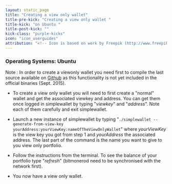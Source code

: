```yaml
---
layout: static_page
title: "Creating a view only wallet"
title-pre-kick: "Creating a view only wallet "
title-kick: "on Ubuntu "
title-post-kick: ""
kick-class: "purple-kicks"
icon: "icon_userguides"
attribution: "<!-- Icon is based on work by Freepik (http://www.freepik.com) and is licensed under Creative Commons BY 3.0 -->"
---
```


### Operating Systems:  Ubuntu

Note : In order to create a viewonly wallet you need first to compile the last source available on [Github](https://github.com/monero-project/bitmonero) as this functionality is not yet included in the official binaries (Sept. 2015).

- To create a view only wallet you will need to first create a "normal" wallet and get the associated viewkey and address. You can get them once logged in simplewallet by typing "*viewkey*" and "*address*". Note each of them carefully and exit simplewallet.

- Launch a new instance of simplewallet by typing "`./simplewallet --generate-from-view-key yourAddress:yourViewKey:nameOfTheViewOnlyWallet`" where *yourViewKey* is the view key you got from step 1 and *yourAddress* the associated address. The last part of the command is the name you want to give to you view only portfolio.

- Follow the instructions from the terminal. To see the balance of your portfolio type "*refresh*" (bitmonerod need to be synchronised with the network first). 

- You now have a view only wallet.

